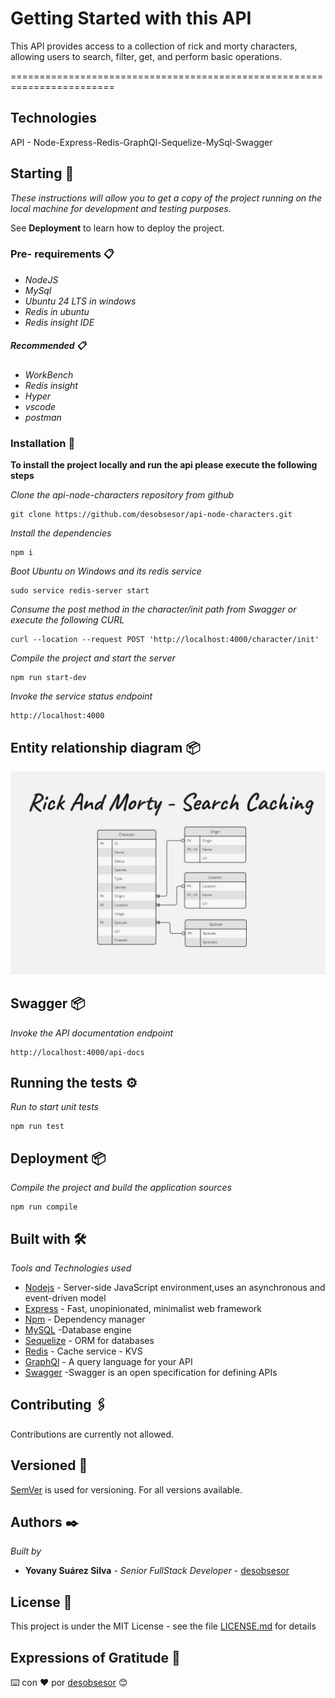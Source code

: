 # Getting Started with this API

This API provides access to a collection of rick and morty characters, allowing users to search, filter, get, and perform basic operations.

========================================================================

## Technologies

API - Node-Express-Redis-GraphQl-Sequelize-MySql-Swagger

## Starting 🚀

_These instructions will allow you to get a copy of the project running on the local machine for development and testing purposes._

See **Deployment** to learn how to deploy the project.

### Pre- requirements 📋

- _NodeJS_
- _MySql_
- _Ubuntu 24 LTS in windows_
- _Redis in ubuntu_
- _Redis insight IDE_

##### Recommended 📋

- _WorkBench_
- _Redis insight_
- _Hyper_
- _vscode_
- _postman_

### Installation 🔧

**To install the project locally and run the api please execute the following steps**

_Clone the api-node-characters repository from github_

```
git clone https://github.com/desobsesor/api-node-characters.git
```

_Install the dependencies_

```
npm i
```

_Boot Ubuntu on Windows and its redis service_

```
sudo service redis-server start
```

_Consume the post method in the character/init path from Swagger or execute the following CURL_

```
curl --location --request POST 'http://localhost:4000/character/init'
```

_Compile the project and start the server_

```
npm run start-dev
```

_Invoke the service status endpoint_

```
http://localhost:4000
```

## Entity relationship diagram 📦

[![ERD](views/assets/imgs/ERD.jpg)](https://ejemplo.com)

## Swagger 📦

_Invoke the API documentation endpoint_

```
http://localhost:4000/api-docs
```

## Running the tests ⚙️

_Run to start unit tests_

```
npm run test
```

## Deployment 📦

_Compile the project and build the application sources_

```
npm run compile
```

## Built with 🛠️

_Tools and Technologies used_

- [Nodejs](https://nodejs.org/en/) - Server-side JavaScript environment,uses an asynchronous and event-driven model
- [Express](https://expressjs.com/) - Fast, unopinionated, minimalist web framework
- [Npm](https://www.npmjs.com/) - Dependency manager
- [MySQL](https://www.mysql.com/) -Database engine
- [Sequelize](https://www.secuelize.org/) - ORM for databases
- [Redis](https://redis.io/) - Cache service - KVS
- [GraphQl](https://graphql.org) - A query language for your API
- [Swagger](https://swagger.io/) -Swagger is an open specification for defining APIs

## Contributing 🖇️

Contributions are currently not allowed.

## Versioned 📌

[SemVer](http://semver.org/) is used for versioning. For all versions available.

## Authors ✒️

_Built by_

- **Yovany Suárez Silva** - _Senior FullStack Developer_ - [desobsesor](https://github.com/desobsesor)

## License 📄

This project is under the MIT License - see the file [LICENSE.md](LICENSE.md) for details

## Expressions of Gratitude 🎁

⌨️ con ❤️ por [desobsesor](https://github.com/desobsesor) 😊
